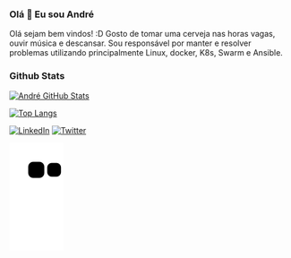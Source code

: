 ### Olá 👋 Eu sou André

<div>
 <p>
Olá sejam bem vindos! :D
Gosto de tomar uma cerveja nas horas vagas, ouvir música e descansar.
Sou responsável por manter e resolver problemas utilizando principalmente Linux, docker, K8s, Swarm e Ansible.
</p>
</div>

### Github Stats

[![André GitHub Stats](https://github-readme-stats-sigma-five.vercel.app/api?username=andretecco&show_icons=true&count_private=true)](https://github.com/andretecco)

[![Top Langs](https://github-readme-stats-sigma-five.vercel.app/api/top-langs/?username=andretecco)](https://github.com/andretecco/github-readme-stats)

<p align="left">
<a href="https://www.linkedin.com/in/andre-tecco/" target="_blank"><img alt="LinkedIn" src="https://img.shields.io/badge/LinkedIn-0077B5?style=for-the-badge&logo=linkedin&logoColor=white"></a>
<a href="https://twitter.com/andretecco" target="_blank"><img alt="Twitter" src="https://img.shields.io/badge/Twitter-1DA1F2?style=for-the-badge&logo=twitter&logoColor=white"></a>
</p>

![snake gif](https://github.com/andretecco/andretecco/raw/output/github-contribution-grid-snake.svg)
